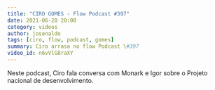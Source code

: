 ```yaml
---
title: "CIRO GOMES - Flow Podcast #397"
date: 2021-06-20 20:00
category: videos
author: josenaldo
tags: [ciro, flow, podcast, gomes]
summary: Ciro arrasa no flow Podcast \#397
video_id: n6vVlG8raXY
---
```


Neste podcast, Ciro fala conversa com Monark e Igor sobre o Projeto nacional de desenvolvimento.
